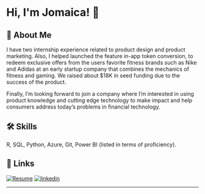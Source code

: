 
# Hi, I'm Jomaica! 👋

## 🚀 About Me
I have two internship experience related to product design and product marketing. Also, I helped launched the feature in-app token conversion, to redeem exclusive offers from the users favorite fitness brands such as Nike and Adidas at an early startup company that combines the mechanics of fitness and gaming. We raised about $18K in seed funding due to the success of the product. 

Finally, I’m looking forward to join a company where I’m interested in using product knowledge and cutting edge technology to make impact and help consumers address today’s problems in financial technology.


## 🛠 Skills
R, SQL, Python, Azure, Git, Power BI (listed in terms of proficiency).

## 🔗 Links
[![Resume](https://img.shields.io/badge/resume-000?style=for-the-badge&logo=ko-fi&logoColor=white)](https://ajomaica.github.io)
[![linkedin](https://img.shields.io/badge/linkedin-0A66C2?style=for-the-badge&logo=linkedin&logoColor=white)](https://www.linkedin.com/in/ajomaica)



---
